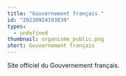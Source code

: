 ```yaml
---
title: "Gouvernement français "
id: "20230924193839"
types:
  - undefined
thumbnail: organisme_public.png
short: Gouvernement français
---
```


Site officiel du Gouvernement français.